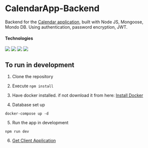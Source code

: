 # CalendarApp-Backend

Backend for the [Calendar application](https://github.com/ralfId/CalendarApp), built with Node JS, Mongoose, Mondo DB. Using authentication, password encryption, JWT.


#### Technologies
 ![](https://img.shields.io/badge/JavaScript-323330?style=for-the-badge&logo=javascript&logoColor=F7DF1E) ![](https://img.shields.io/badge/Node.js-339933?style=for-the-badge&logo=nodedotjs&logoColor=white) ![](https://img.shields.io/badge/JWT-000000?style=for-the-badge&logo=JSON%20web%20tokens&logoColor=white)  ![](https://img.shields.io/badge/MongoDB-4EA94B?style=for-the-badge&logo=mongodb&logoColor=white) 

## To run in development

1. Clone the repository
2. Execute  ```npm install```
3. Have docker installed. if not download it from here: [Install Docker](https://docs.docker.com/get-docker/)

4. Database set up
```
docker-compose up -d
```
5. Run the app in development
```
npm run dev
```

6. [Get Client Application](https://github.com/ralfId/CalendarApp)
